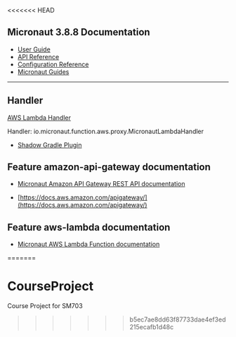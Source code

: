 <<<<<<< HEAD
## Micronaut 3.8.8 Documentation

- [User Guide](https://docs.micronaut.io/3.8.8/guide/index.html)
- [API Reference](https://docs.micronaut.io/3.8.8/api/index.html)
- [Configuration Reference](https://docs.micronaut.io/3.8.8/guide/configurationreference.html)
- [Micronaut Guides](https://guides.micronaut.io/index.html)
---

## Handler

[AWS Lambda Handler](https://docs.aws.amazon.com/lambda/latest/dg/java-handler.html)

Handler: io.micronaut.function.aws.proxy.MicronautLambdaHandler


- [Shadow Gradle Plugin](https://plugins.gradle.org/plugin/com.github.johnrengelman.shadow)
## Feature amazon-api-gateway documentation

- [Micronaut Amazon API Gateway REST API documentation](https://micronaut-projects.github.io/micronaut-aws/latest/guide/index.html#amazonApiGateway)

- [https://docs.aws.amazon.com/apigateway/](https://docs.aws.amazon.com/apigateway/)


## Feature aws-lambda documentation

- [Micronaut AWS Lambda Function documentation](https://micronaut-projects.github.io/micronaut-aws/latest/guide/index.html#lambda)


=======
# CourseProject
Course Project for SM703
>>>>>>> b5ec7ae8dd63f87733dae4ef3ed215ecafb1d48c
